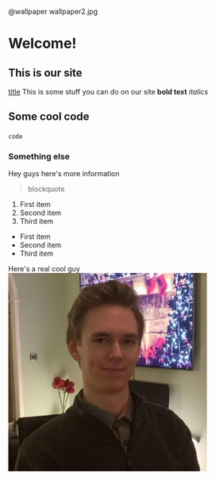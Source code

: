 @wallpaper wallpaper2.jpg

# Welcome!

## This is our site
[title](https://engstrand.nu)
This is some stuff you can do on our site
**bold text**
*italics*

## Some cool code
`code`

### Something else
Hey guys here's more information
> blockquote

1. First item
2. Second item
3. Third item

- First item
- Second item
- Third item

Here's a real cool guy
![Fredrik](../img/7253137.jpg)
